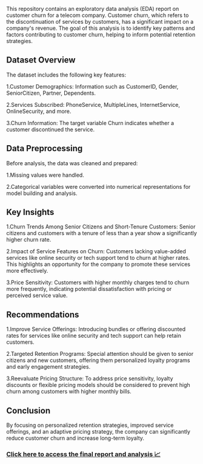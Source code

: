 
This repository contains an exploratory data analysis (EDA) report on customer churn for a telecom company. Customer churn, which refers to the discontinuation of services by customers, has a significant impact on a company's revenue. The goal of this analysis is to identify key patterns and factors contributing to customer churn, helping to inform potential retention strategies.

## Dataset Overview
The dataset includes the following key features:

1.Customer Demographics: Information such as CustomerID, Gender, SeniorCitizen, Partner,
Dependents.

2.Services Subscribed: PhoneService, MultipleLines, InternetService, OnlineSecurity, and more.

3.Churn Information: The target variable Churn indicates whether a customer discontinued the 
service.

## Data Preprocessing
Before analysis, the data was cleaned and prepared:

1.Missing values were handled.

2.Categorical variables were converted into numerical representations for model building and analysis.

## Key Insights
1.Churn Trends Among Senior Citizens and Short-Tenure Customers:
Senior citizens and customers with a tenure of less than a year show a significantly higher churn rate.

2.Impact of Service Features on Churn:
Customers lacking value-added services like online security or tech support tend to churn at higher rates. This highlights an opportunity for the company to promote these services more effectively.

3.Price Sensitivity:
Customers with higher monthly charges tend to churn more frequently, indicating potential dissatisfaction with pricing or perceived service value.

## Recommendations
1.Improve Service Offerings: Introducing bundles or offering discounted rates for services like online security and tech support can help retain customers.

2.Targeted Retention Programs: Special attention should be given to senior citizens and new customers, offering them personalized loyalty programs and early engagement strategies.


3.Reevaluate Pricing Structure: To address price sensitivity, loyalty discounts or flexible pricing models should be considered to prevent high churn among customers with higher monthly bills.

## Conclusion
By focusing on personalized retention strategies, improved service offerings, and an adaptive pricing strategy, the company can significantly reduce customer churn and increase long-term loyalty.

### **[ Click here to access the final report and analysis 📈](https://github.com/Deepanshu-analyst/Telecom-Chrun-Analysis)**
